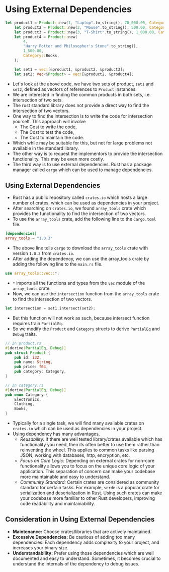 # Using External Dependencies

```rust
let product1 = Product::new(1, "Laptop".to_string(), 70_000.00, Category::Electronics);
    let product2 = Product::new(2, "Mouse".to_string(), 500.00, Category::Electronics);
    let product3 = Product::new(3, "T-Shirt".to_string(), 1_000.00, Category::Clothing);
    let product4 = Product::new(
        4,
        "Harry Potter and Philosopher's Stone".to_string(),
        1_500.00,
        Category::Books,
    );

    let set1 = vec![&product1, &product2, &product3];
    let set2: Vec<&Product> = vec![&product2, &product4];
```
- Let's look at the above code, we have two sets of product, `set1` and `set2`, defined as vectors of references to `Product` instances.
- We are interested in finding the common products in both sets, i.e. intersection of two sets.
- The rust standard library does not provide a direct way to find the intersection of two vectors.
- One way to find the intersection is to write the code for intersection yourself. This approach will involve 
    - The Cost to write the code,
    - The Cost to test the code,
    - The Cost to maintain the code.
- Which while may be suitable for this, but not for large problems not available in the standard library.
- The other way is to request the implementors to provide the intersection functionality. This may be even more costly.
- The third way is to use external dependencies. Rust has a package manager called `cargo` which can be used to manage dependencies.

## Using External Dependencies
- Rust has a public repository called `crates.io` which hosts a large number of crates, which can be used as dependencies in your project.
- After searching on `crates.io`, we found `array_tools` crate which provides the functionality to find the intersection of two vectors.
- To use the `array_tools` crate, add the following line to the `Cargo.toml` file.
```toml
[dependencies]
array_tools = "1.0.3"
```
- The above line tells `cargo` to download the `array_tools` crate with version `1.0.3` from `crates.io`.
- After adding the dependency, we can use the array_tools crate by adding the following line to the `main.rs` file.
```rust
use array_tools::vec::*;
```
- `*` imports all the functions and types from the `vec` module of the `array_tools` crate.
- Now, we can use the `intersection` function from the `array_tools` crate to find the intersection of two vectors.
```rust
let intersection = set1.intersect(set2);
```
- But this function will not work as such, because intersect function requires train `PartialEq`.
- So we modify the `Product` and `Category` structs to derive `PartialEq` and `Debug` traits.
```rust
// In product.rs
#[derive(PartialEq, Debug)]
pub struct Product {
    pub id: i32,
    pub name: String,
    pub price: f64,
    pub category: Category,
}
```
```rust
// In category.rs
#[derive(PartialEq, Debug)]
pub enum Category {
    Electronics,
    Clothing,
    Books,
}
```
- Typically for a single task, we will find many available crates on `crates.io` which can be used as dependencies in your project.
- Using dependency has many advantages,
    - *Reusability:* If there are well tested library/crates available which has functionality you need, then its often better to use them rather than reinventing the wheel. This applies to common tasks like parsing JSON, working with databases, http, encryption, etc.
    - *Focus on Core Logic:* Depending on external crates for non-core functionality allows you to focus on the unique core logic of your application. This separation of concern can make your codebase more maintainable and easy to understand.
    - *Community Standard:* Certain crates are considered as community standard for certain tasks. For example, `serde` is a popular crate for serialization and deserialization in Rust. Using such crates can make your codebase more familiar to other Rust developers, improving code readability and maintainability.

## Consideration in Using External Dependencies
- **Maintenance:** Choose crates/libraries that are actively maintained.
- **Excessive Dependencies:** Be cautious of adding too many dependencies. Each dependency adds complexity to your project, and increases your binary size.
- **Understandability:** Prefer using those dependencies which are well documented and easy to understand. Sometimes, it becomes crucial to understand the internals of the dependency to debug issues.

